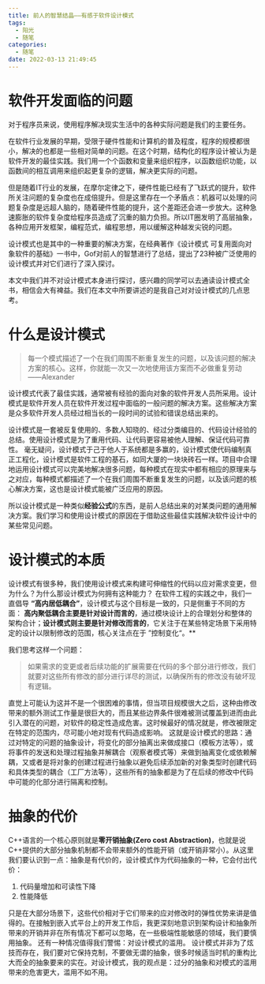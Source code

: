 ```yaml
---
title: 前人的智慧结晶——有感于软件设计模式
tags:
  - 阳光
  - 随笔
categories:
  - 随笔
date: 2022-03-13 21:49:45
---
```




# 软件开发面临的问题

对于程序员来说，使用程序解决现实生活中的各种实际问题是我们的主要任务。

在软件行业发展的早期，受限于硬件性能和计算机的普及程度，程序的规模都很小，解决的也都是一些相对简单的问题。在这个时期，结构化的程序设计被认为是软件开发的最佳实践。我们用一个个函数和变量来组织程序，以函数组织功能，以函数间的相互调用来组织起更复杂的逻辑，解决更实际的问题。

但是随着IT行业的发展，在摩尔定律之下，硬件性能已经有了飞跃式的提升，软件所关注问题的复杂度也在成倍提升。但是这里存在一个矛盾点：机器可以处理的问题复杂度是远超人脑的，随着硬件性能的提升，这个差距还会进一步放大。这种急速膨胀的软件复杂度给程序员造成了沉重的脑力负担。所以IT圈发明了高层抽象，各种应用开发框架，编程范式，编程思想，用以缓解这种越发尖锐的问题。

设计模式也是其中的一种重要的解决方案，在经典著作《设计模式 可复用面向对象软件的基础》一书中，Gof对前人的智慧进行了总结，提出了23种被广泛使用的设计模式并对它们进行了深入探讨。

本文中我们并不对设计模式本身进行探讨，感兴趣的同学可以去通读设计模式全书，相信会大有裨益。我们在本文中所要讲述的是我自己对对设计模式的几点思考。

<!-- more -->

# 什么是设计模式
> 每一个模式描述了一个在我们周围不断重复发生的问题，以及该问题的解决方案的核心。这样，你就能一次又一次地使用该方案而不必做重复劳动
> ——Alexander

设计模式代表了最佳实践，通常被有经验的面向对象的软件开发人员所采用。设计模式是软件开发人员在软件开发过程中面临的一般问题的解决方案。这些解决方案是众多软件开发人员经过相当长的一段时间的试验和错误总结出来的。

设计模式是一套被反复使用的、多数人知晓的、经过分类编目的、代码设计经验的总结。使用设计模式是为了重用代码、让代码更容易被他人理解、保证代码可靠性。 毫无疑问，设计模式于己于他人于系统都是多赢的，设计模式使代码编制真正工程化，设计模式是软件工程的基石，如同大厦的一块块砖石一样。项目中合理地运用设计模式可以完美地解决很多问题，每种模式在现实中都有相应的原理来与之对应，每种模式都描述了一个在我们周围不断重复发生的问题，以及该问题的核心解决方案，这也是设计模式能被广泛应用的原因。

所以设计模式是一种类似**经验公式**的东西，是前人总结出来的对某类问题的通用解决方案。我们学习和使用设计模式的原因在于借助这些最佳实践解决软件设计中的某些常见问题。


# 设计模式的本质

设计模式有很多种，我们使用设计模式来构建可伸缩性的代码以应对需求变更，但为什么？为什么那设计模式为何拥有这种能力？
在软件工程的实践之中，我们一直倡导 **“高内居低耦合”**，设计模式与这个目标是一致的，只是侧重于不同的方面：
**高内聚低耦合主要是针对设计而言的**，通过模块设计上的合理划分和整体的架构合计；**设计模式则主要是针对修改而言的**，它关注于在某些特定场景下采用特定的设计以限制修改的范围，核心关注点在于 ”控制变化“。**

我们思考这样一个问题：
> 如果需求的变更或者后续功能的扩展需要在代码的多个部分进行修改，我们就要对这些所有修改的部分进行详尽的测试，以确保所有的修改没有破坏现有逻辑。

直觉上可能认为这并不是一个很困难的事情，但当项目规模很大之后，这种由修改带来的额外测试工作量是很巨大的，而且某些边界条件很难被测试覆盖到进而由此引入潜在的问题，对软件的稳定性造成危害。这时候最好的情况就是，修改被限定在特定的范围内，尽可能小地对现有代码造成影响。
这就是设计模式的思路：通过对特定的问题的抽象设计，将变化的部分抽离出来做成接口（模板方法等），或将事件的发送和处理过程抽象并解耦合（观察者模式等）来做到抽离变化或依赖解耦，又或者是将对象的创建过程进行抽象以避免后续添加新的对象类型时创建代码和具体类型的耦合（工厂方法等），这些所有的抽象都是为了在后续的修改中代码中可能的化部分进行隔离和控制。


# 抽象的代价

C++语言的一个核心原则就是**零开销抽象(Zero cost Abstraction)**，也就是说C++提供的大部分抽象机制都不会带来额外的性能开销（或开销非常小）。从这里我们要认识到一点：抽象是有代价的，设计模式作为代码抽象的一种，它会付出代价：
1. 代码量增加和可读性下降
2. 性能降低

只是在大部分场景下，这些代价相对于它们带来的应对修改时的弹性优势来讲是值得的。在接触到嵌入式平台上的开发工作后，我更深刻地意识到架构设计和抽象所带来的开销并非在所有情况下都可以忽略，在一些极端性能敏感的领域，我们要慎用抽象。
还有一种情况值得我们警惕：对设计模式的滥用。
设计模式并非为了炫技而存在，我们要对它保持克制，不要做无谓的抽象，很多时候适当时机的重构比大而全的抽象要来的实在。对设计模式，我的观点是：过分的抽象和对模式的滥用带来的危害更大，滥用不如不用。